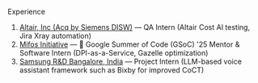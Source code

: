 Experience
1. [Altair, Inc (Acq by Siemens DISW)](https://altair.com/) — QA Intern (Altair Cost AI testing, Jira Xray automation)
2. [Mifos Initiative](https://products.mifos.org/mifos-gazelle/) — 🔆 Google Summer of Code (GSoC) '25 Mentor & Software Intern (DPI-as-a-Service, Gazelle optimization)
3. [Samsung R&D Bangalore, India](https://research.samsung.com/sri-b) — Project Intern (LLM-based voice assistant framework such as Bixby for improved CoCT)
